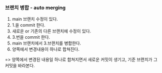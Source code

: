 ### 브랜치 병합 - auto merging

1. main 브랜치 수정이 있다.
2. 1.을 commit 한다.
3. 새로운 or 기존의 다른 브랜치에 수정이 있다.
4. 3.번을 commit 한다.
4. main 브랜치에서 3.브랜치를 병합한다.
5. 양쪽에서 변경내용이 하나로 합쳐진다. 

=> 양쪽에서 변경된 내용일 하나로 합쳐지면서 새로운 커밋이 생기고, 기준 브랜치가 그 커밋을 바라본다.